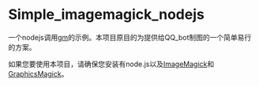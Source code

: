 # Simple_imagemagick_nodejs
 一个nodejs调用[gm](https://github.com/aheckmann/gm)的示例。本项目原目的为提供给QQ_bot制图的一个简单易行的方案。

如果您要使用本项目，请确保您安装有node.js以及[ImageMagick](https://imagemagick.org/index.php)和[GraphicsMagick](http://www.graphicsmagick.org/)。
